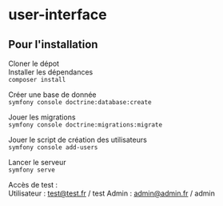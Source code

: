 # user-interface
## Pour l'installation
Cloner le dépot  
Installer les dépendances  
`composer install`

Créer une base de donnée  
`symfony console doctrine:database:create`

Jouer les migrations  
`symfony console doctrine:migrations:migrate`

Jouer le script de création des utilisateurs  
`symfony console add-users`

Lancer le serveur  
`symfony serve`

Accès de test :  
Utilisateur : test@test.fr / test
Admin : admin@admin.fr / admin

